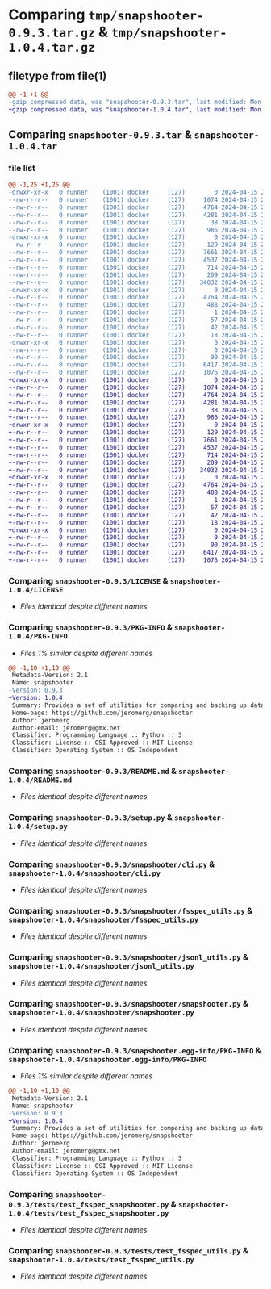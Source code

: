 # Comparing `tmp/snapshooter-0.9.3.tar.gz` & `tmp/snapshooter-1.0.4.tar.gz`

## filetype from file(1)

```diff
@@ -1 +1 @@
-gzip compressed data, was "snapshooter-0.9.3.tar", last modified: Mon Apr 15 21:28:59 2024, max compression
+gzip compressed data, was "snapshooter-1.0.4.tar", last modified: Mon Apr 15 21:32:43 2024, max compression
```

## Comparing `snapshooter-0.9.3.tar` & `snapshooter-1.0.4.tar`

### file list

```diff
@@ -1,25 +1,25 @@
-drwxr-xr-x   0 runner    (1001) docker     (127)        0 2024-04-15 21:28:59.866552 snapshooter-0.9.3/
--rw-r--r--   0 runner    (1001) docker     (127)     1074 2024-04-15 21:28:44.000000 snapshooter-0.9.3/LICENSE
--rw-r--r--   0 runner    (1001) docker     (127)     4764 2024-04-15 21:28:59.866552 snapshooter-0.9.3/PKG-INFO
--rw-r--r--   0 runner    (1001) docker     (127)     4281 2024-04-15 21:28:44.000000 snapshooter-0.9.3/README.md
--rw-r--r--   0 runner    (1001) docker     (127)       38 2024-04-15 21:28:59.866552 snapshooter-0.9.3/setup.cfg
--rw-r--r--   0 runner    (1001) docker     (127)      986 2024-04-15 21:28:44.000000 snapshooter-0.9.3/setup.py
-drwxr-xr-x   0 runner    (1001) docker     (127)        0 2024-04-15 21:28:59.866552 snapshooter-0.9.3/snapshooter/
--rw-r--r--   0 runner    (1001) docker     (127)      129 2024-04-15 21:28:52.000000 snapshooter-0.9.3/snapshooter/__init__.py
--rw-r--r--   0 runner    (1001) docker     (127)     7661 2024-04-15 21:28:44.000000 snapshooter-0.9.3/snapshooter/cli.py
--rw-r--r--   0 runner    (1001) docker     (127)     4537 2024-04-15 21:28:44.000000 snapshooter-0.9.3/snapshooter/fsspec_utils.py
--rw-r--r--   0 runner    (1001) docker     (127)      714 2024-04-15 21:28:44.000000 snapshooter-0.9.3/snapshooter/jsonl_utils.py
--rw-r--r--   0 runner    (1001) docker     (127)      209 2024-04-15 21:28:44.000000 snapshooter-0.9.3/snapshooter/logging_utils.py
--rw-r--r--   0 runner    (1001) docker     (127)    34032 2024-04-15 21:28:44.000000 snapshooter-0.9.3/snapshooter/snapshooter.py
-drwxr-xr-x   0 runner    (1001) docker     (127)        0 2024-04-15 21:28:59.866552 snapshooter-0.9.3/snapshooter.egg-info/
--rw-r--r--   0 runner    (1001) docker     (127)     4764 2024-04-15 21:28:59.000000 snapshooter-0.9.3/snapshooter.egg-info/PKG-INFO
--rw-r--r--   0 runner    (1001) docker     (127)      488 2024-04-15 21:28:59.000000 snapshooter-0.9.3/snapshooter.egg-info/SOURCES.txt
--rw-r--r--   0 runner    (1001) docker     (127)        1 2024-04-15 21:28:59.000000 snapshooter-0.9.3/snapshooter.egg-info/dependency_links.txt
--rw-r--r--   0 runner    (1001) docker     (127)       57 2024-04-15 21:28:59.000000 snapshooter-0.9.3/snapshooter.egg-info/entry_points.txt
--rw-r--r--   0 runner    (1001) docker     (127)       42 2024-04-15 21:28:59.000000 snapshooter-0.9.3/snapshooter.egg-info/requires.txt
--rw-r--r--   0 runner    (1001) docker     (127)       18 2024-04-15 21:28:59.000000 snapshooter-0.9.3/snapshooter.egg-info/top_level.txt
-drwxr-xr-x   0 runner    (1001) docker     (127)        0 2024-04-15 21:28:59.866552 snapshooter-0.9.3/tests/
--rw-r--r--   0 runner    (1001) docker     (127)        0 2024-04-15 21:28:44.000000 snapshooter-0.9.3/tests/__init__.py
--rw-r--r--   0 runner    (1001) docker     (127)       90 2024-04-15 21:28:44.000000 snapshooter-0.9.3/tests/conftest.py
--rw-r--r--   0 runner    (1001) docker     (127)     6417 2024-04-15 21:28:44.000000 snapshooter-0.9.3/tests/test_fsspec_snapshooter.py
--rw-r--r--   0 runner    (1001) docker     (127)     1076 2024-04-15 21:28:44.000000 snapshooter-0.9.3/tests/test_fsspec_utils.py
+drwxr-xr-x   0 runner    (1001) docker     (127)        0 2024-04-15 21:32:43.290494 snapshooter-1.0.4/
+-rw-r--r--   0 runner    (1001) docker     (127)     1074 2024-04-15 21:32:26.000000 snapshooter-1.0.4/LICENSE
+-rw-r--r--   0 runner    (1001) docker     (127)     4764 2024-04-15 21:32:43.290494 snapshooter-1.0.4/PKG-INFO
+-rw-r--r--   0 runner    (1001) docker     (127)     4281 2024-04-15 21:32:26.000000 snapshooter-1.0.4/README.md
+-rw-r--r--   0 runner    (1001) docker     (127)       38 2024-04-15 21:32:43.290494 snapshooter-1.0.4/setup.cfg
+-rw-r--r--   0 runner    (1001) docker     (127)      986 2024-04-15 21:32:26.000000 snapshooter-1.0.4/setup.py
+drwxr-xr-x   0 runner    (1001) docker     (127)        0 2024-04-15 21:32:43.290494 snapshooter-1.0.4/snapshooter/
+-rw-r--r--   0 runner    (1001) docker     (127)      129 2024-04-15 21:32:35.000000 snapshooter-1.0.4/snapshooter/__init__.py
+-rw-r--r--   0 runner    (1001) docker     (127)     7661 2024-04-15 21:32:26.000000 snapshooter-1.0.4/snapshooter/cli.py
+-rw-r--r--   0 runner    (1001) docker     (127)     4537 2024-04-15 21:32:26.000000 snapshooter-1.0.4/snapshooter/fsspec_utils.py
+-rw-r--r--   0 runner    (1001) docker     (127)      714 2024-04-15 21:32:26.000000 snapshooter-1.0.4/snapshooter/jsonl_utils.py
+-rw-r--r--   0 runner    (1001) docker     (127)      209 2024-04-15 21:32:26.000000 snapshooter-1.0.4/snapshooter/logging_utils.py
+-rw-r--r--   0 runner    (1001) docker     (127)    34032 2024-04-15 21:32:26.000000 snapshooter-1.0.4/snapshooter/snapshooter.py
+drwxr-xr-x   0 runner    (1001) docker     (127)        0 2024-04-15 21:32:43.290494 snapshooter-1.0.4/snapshooter.egg-info/
+-rw-r--r--   0 runner    (1001) docker     (127)     4764 2024-04-15 21:32:43.000000 snapshooter-1.0.4/snapshooter.egg-info/PKG-INFO
+-rw-r--r--   0 runner    (1001) docker     (127)      488 2024-04-15 21:32:43.000000 snapshooter-1.0.4/snapshooter.egg-info/SOURCES.txt
+-rw-r--r--   0 runner    (1001) docker     (127)        1 2024-04-15 21:32:43.000000 snapshooter-1.0.4/snapshooter.egg-info/dependency_links.txt
+-rw-r--r--   0 runner    (1001) docker     (127)       57 2024-04-15 21:32:43.000000 snapshooter-1.0.4/snapshooter.egg-info/entry_points.txt
+-rw-r--r--   0 runner    (1001) docker     (127)       42 2024-04-15 21:32:43.000000 snapshooter-1.0.4/snapshooter.egg-info/requires.txt
+-rw-r--r--   0 runner    (1001) docker     (127)       18 2024-04-15 21:32:43.000000 snapshooter-1.0.4/snapshooter.egg-info/top_level.txt
+drwxr-xr-x   0 runner    (1001) docker     (127)        0 2024-04-15 21:32:43.290494 snapshooter-1.0.4/tests/
+-rw-r--r--   0 runner    (1001) docker     (127)        0 2024-04-15 21:32:26.000000 snapshooter-1.0.4/tests/__init__.py
+-rw-r--r--   0 runner    (1001) docker     (127)       90 2024-04-15 21:32:26.000000 snapshooter-1.0.4/tests/conftest.py
+-rw-r--r--   0 runner    (1001) docker     (127)     6417 2024-04-15 21:32:26.000000 snapshooter-1.0.4/tests/test_fsspec_snapshooter.py
+-rw-r--r--   0 runner    (1001) docker     (127)     1076 2024-04-15 21:32:26.000000 snapshooter-1.0.4/tests/test_fsspec_utils.py
```

### Comparing `snapshooter-0.9.3/LICENSE` & `snapshooter-1.0.4/LICENSE`

 * *Files identical despite different names*

### Comparing `snapshooter-0.9.3/PKG-INFO` & `snapshooter-1.0.4/PKG-INFO`

 * *Files 1% similar despite different names*

```diff
@@ -1,10 +1,10 @@
 Metadata-Version: 2.1
 Name: snapshooter
-Version: 0.9.3
+Version: 1.0.4
 Summary: Provides a set of utilities for comparing and backing up data on different filesystems
 Home-page: https://github.com/jeromerg/snapshooter
 Author: jeromerg
 Author-email: jeromerg@gmx.net
 Classifier: Programming Language :: Python :: 3
 Classifier: License :: OSI Approved :: MIT License
 Classifier: Operating System :: OS Independent
```

### Comparing `snapshooter-0.9.3/README.md` & `snapshooter-1.0.4/README.md`

 * *Files identical despite different names*

### Comparing `snapshooter-0.9.3/setup.py` & `snapshooter-1.0.4/setup.py`

 * *Files identical despite different names*

### Comparing `snapshooter-0.9.3/snapshooter/cli.py` & `snapshooter-1.0.4/snapshooter/cli.py`

 * *Files identical despite different names*

### Comparing `snapshooter-0.9.3/snapshooter/fsspec_utils.py` & `snapshooter-1.0.4/snapshooter/fsspec_utils.py`

 * *Files identical despite different names*

### Comparing `snapshooter-0.9.3/snapshooter/jsonl_utils.py` & `snapshooter-1.0.4/snapshooter/jsonl_utils.py`

 * *Files identical despite different names*

### Comparing `snapshooter-0.9.3/snapshooter/snapshooter.py` & `snapshooter-1.0.4/snapshooter/snapshooter.py`

 * *Files identical despite different names*

### Comparing `snapshooter-0.9.3/snapshooter.egg-info/PKG-INFO` & `snapshooter-1.0.4/snapshooter.egg-info/PKG-INFO`

 * *Files 1% similar despite different names*

```diff
@@ -1,10 +1,10 @@
 Metadata-Version: 2.1
 Name: snapshooter
-Version: 0.9.3
+Version: 1.0.4
 Summary: Provides a set of utilities for comparing and backing up data on different filesystems
 Home-page: https://github.com/jeromerg/snapshooter
 Author: jeromerg
 Author-email: jeromerg@gmx.net
 Classifier: Programming Language :: Python :: 3
 Classifier: License :: OSI Approved :: MIT License
 Classifier: Operating System :: OS Independent
```

### Comparing `snapshooter-0.9.3/tests/test_fsspec_snapshooter.py` & `snapshooter-1.0.4/tests/test_fsspec_snapshooter.py`

 * *Files identical despite different names*

### Comparing `snapshooter-0.9.3/tests/test_fsspec_utils.py` & `snapshooter-1.0.4/tests/test_fsspec_utils.py`

 * *Files identical despite different names*

